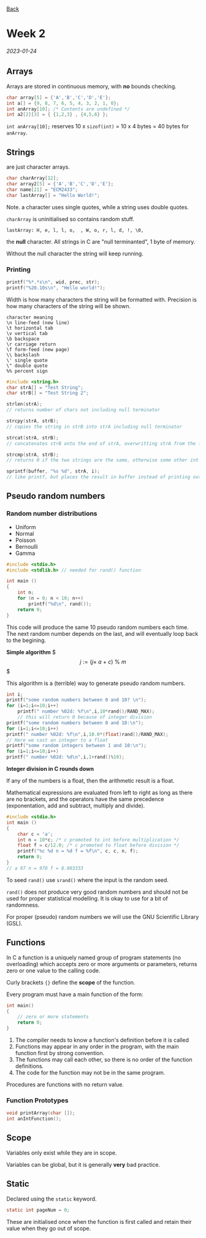 [Back](./readme.md)
# Week 2
###### 2023-01-24

## Arrays
Arrays are stored in continuous memory, with **no** bounds checking.

```c
char array[5] = {'A','B','C','D','E'};
int a[] = {9, 8, 7, 6, 5, 4, 3, 2, 1, 0};
int anArray[10]; /* Contents are undefined */
int a2[2][3] = { {1,2,3} , {4,5,6} };
```

`int anArray[10];` reserves 10 x `sizof(int)` = 10 x 4 bytes = 40 bytes for `anArray`.

## Strings
are just character arrays.

```c
char charArray[12];
char array2[5] = {'A','B','C','D','E'};
char name[21] = "ECM2433";
char lastArray[] = "Hello World!";
```

Note. a character uses single quotes, while a string uses double quotes.

`charArray` is uninitialised so contains random stuff.

`lastArray: H, e, l, l, o,  , W, o, r, l, d, !, \0,`

the **null** character. All strings in C are "null terminanted", 1 byte of memory.

Without the null character the string will keep running.

### Printing

```c
printf("%*.*s\n", wid, prec, str);
printf("%20.10s\n", "Hello world!");
```

Width is how many characters the string will be formatted with. Precision is how many characters of the string will be shown.

```
character meaning
\n line-feed (new line)
\t horizontal tab
\v vertical tab
\b backspace
\r carriage return
\f form-feed (new page)
\\ backslash
\' single quote
\" double quote
%% percent sign
```

```c
#include <string.h>
char strA[] = "Test String";
char strB[] = "Test String 2";

strlen(strA);
// returns number of chars not including null terminator

strcpy(strA, strB);
// copies the string in strB into strA including null terminator

strcat(strA, strB);
// concatenates strB onto the end of strA, overwritting strA from the first null terminator

strcmp(strA, strB);
// returns 0 if the two strings are the same, otherwise some other int value

sprintf(buffer, "%s %d", strA, i);
// like printf, but places the result in buffer instead of printing out.

```
## Pseudo random numbers

### Random number distributions
- Uniform
- Normal
- Poisson
- Bernoulli
- Gamma

```c
#include <stdio.h>
#include <stdlib.h> // needed for rand() function

int main ()
{
    int n;
    for (n = 0; n < 10; n++)
        printf("%d\n", rand());
    return 0;
}
```

This code will produce the same 10 pseudo random numbers each time. The next random number depends on the last, and will eventually loop back to the begining.

**Simple algorithm**
$$$
    j := (j \times\ a\ +\ c)\ \%\ m
$$$

This algorithm is a (terrible) way to generate pseudo random numbers.

```c
int i;
printf("some random numbers between 0 and 10? \n");
for (i=1;i<=10;i++)
    printf(" number %02d: %f\n",i,10*rand()/RAND_MAX);
    // this will return 0 because of integer division
printf("some random numbers between 0 and 10:\n");
for (i=1;i<=10;i++)
printf(" number %02d: %f\n",i,10.0*(float)rand()/RAND_MAX);
// Here we cast an integer to a float
printf("some random integers between 1 and 10:\n");
for (i=1;i<=10;i++)
printf(" number %02d: %d\n",i,1+rand()%10);
```

**Integer division in C rounds down**

If any of the numbers is a float, then the arithmetic result is a float.

Mathematical expressions are evaluated from left to right as long as there are no brackets, and the operators have the same precedence (exponentation, add and subtract, multiply and divide).

```c
#include <stdio.h>
int main ()
{
    char c = 'a';
    int n = 10*c; /* c promoted to int before multiplication */
    float f = c/12.0; /* c promoted to float before division */
    printf("%c %d n = %d f = %f\n", c, c, n, f);
    return 0;
}
// a 97 n = 970 f = 8.083333
```

To seed `rand()` use `srand()` where the input is the random seed.

`rand()` does not produce very good random numbers and should not be used for proper statistical modelling. It is okay to use for a bit of randomness.

For proper (pseudo) random numbers we will use the GNU Scientific Library (GSL).

## Functions

In C a function is a uniquely named group of program statements (no overloading) which accepts zero or more arguments or parameters, returns zero or one value to the calling code.

Curly brackets `{}` define the **scope** of the function.

Every program must have a main function of the form:
```c
int main()
{
    // zero or more statements
    return 0;
}
```

1. The compiler needs to know a function's definition before it is called
2. Functions may appear in any order in the program, with the main function first by strong convention.
3. The functions may call each other, so there is no order of the function definitions.
4. The code for the function may not be in the same program.

Procedures are functions with no return value.

### Function Prototypes

```c
void printArray(char []);
int anIntFunction();
```

## Scope

Variables only exist while they are in scope.

Variables can be global, but it is generally **very** bad practice.

## Static

Declared using the `static` keyword.

```c
static int pageNum = 0;
```

These are initialised once when the function is first called and retain their value when they go out of scope.
